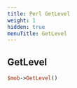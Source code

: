 ```yaml
---
title: Perl GetLevel
weight: 1
hidden: true
menuTitle: GetLevel
---
```

## GetLevel
```perl
$mob->GetLevel()
```